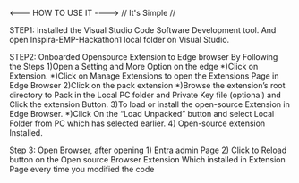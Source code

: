 <---  HOW TO USE IT  ---->
  // It's Simple //
  
STEP1:
Installed the Visual Studio Code Software Development tool. And open Inspira-EMP-Hackathon1 local folder on Visual Studio.
      
STEP2:
Onboarded Opensource Extension to Edge browser By Following the Steps
1)Open a Setting and More Option on the edge 
*)Click on Extension.
*)Click on Manage Extensions to open the Extensions Page in Edge Browser
2)Click on the pack extension 
*)Browse the extension’s root directory to Pack in the Local PC folder and Private Key file (optional) and  Click the extension Button.
3)To load or install the open-source Extension in Edge Browser.
*)Click On the “Load Unpacked” button and select Local Folder from PC which has selected earlier.
4) Open-source extension Installed.

Step 3: 
      Open Browser, after opening
           1)	Entra admin Page
           2)	Click to  Reload button on  the Open source Browser Extension Which installed in Extension Page every time you modified the code 


